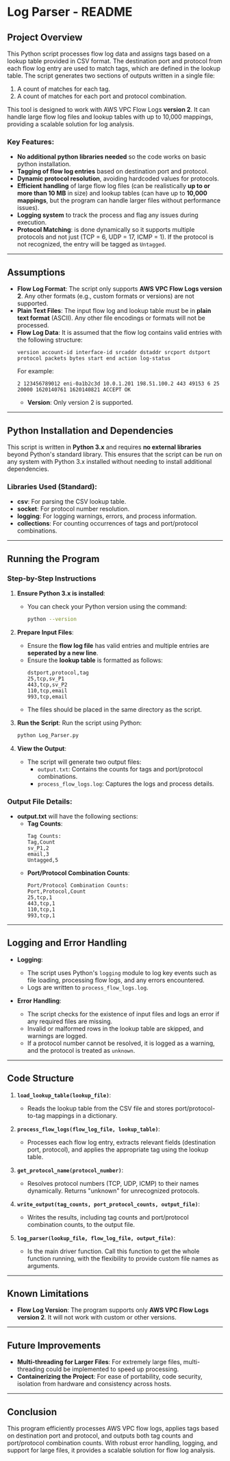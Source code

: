 # Log Parser - README

## Project Overview

This Python script processes flow log data and assigns tags based on a lookup table provided in CSV format. The destination port and protocol from each flow log entry are used to match tags, which are defined in the lookup table. The script generates two sections of outputs written in a single file:
1. A count of matches for each tag.
2. A count of matches for each port and protocol combination.

This tool is designed to work with AWS VPC Flow Logs **version 2**. It can handle large flow log files and lookup tables with up to 10,000 mappings, providing a scalable solution for log analysis.

### Key Features:
- **No additional python libraries needed** so the code works on basic python installation.
- **Tagging of flow log entries** based on destination port and protocol.
- **Dynamic protocol resolution**, avoiding hardcoded values for protocols.
- **Efficient handling** of large flow log files (can be realistically **up to or more than 10 MB** in size) and lookup tables (can have up to **10,000 mappings**, but the program can handle larger files without performance issues).
- **Logging system** to track the process and flag any issues during execution.
- **Protocol Matching**: is done dynamically so it supports multiple protocols and not just (TCP = 6, UDP = 17, ICMP = 1). If the protocol is not recognized, the entry will be tagged as `Untagged`.

---

## Assumptions

- **Flow Log Format**: The script only supports **AWS VPC Flow Logs version 2**. Any other formats (e.g., custom formats or versions) are not supported.
- **Plain Text Files**: The input flow log and lookup table must be in **plain text format** (ASCII). Any other file encodings or formats will not be processed.
- **Flow Log Data**: It is assumed that the flow log contains valid entries with the following structure:
  ```
  version account-id interface-id srcaddr dstaddr srcport dstport protocol packets bytes start end action log-status
  ```
  For example:
  ```
  2 123456789012 eni-0a1b2c3d 10.0.1.201 198.51.100.2 443 49153 6 25 20000 1620140761 1620140821 ACCEPT OK
  ```
  - **Version**: Only version 2 is supported.
  
---

## Python Installation and Dependencies

This script is written in **Python 3.x** and requires **no external libraries** beyond Python's standard library. This ensures that the script can be run on any system with Python 3.x installed without needing to install additional dependencies.

### Libraries Used (Standard):
- **csv**: For parsing the CSV lookup table.
- **socket**: For protocol number resolution.
- **logging**: For logging warnings, errors, and process information.
- **collections**: For counting occurrences of tags and port/protocol combinations.

---

## Running the Program

### Step-by-Step Instructions

1. **Ensure Python 3.x is installed**:
   - You can check your Python version using the command:
     ```bash
     python --version
     ```

2. **Prepare Input Files**:
   - Ensure the **flow log file** has valid entries and multiple entries are **seperated by a new line**.
   - Ensure the **lookup table** is formatted as follows:
     ```
     dstport,protocol,tag
     25,tcp,sv_P1
     443,tcp,sv_P2
     110,tcp,email
     993,tcp,email
     ```
   - The files should be placed in the same directory as the script.

3. **Run the Script**:
   Run the script using Python:
   ```bash
   python Log_Parser.py
   ```

4. **View the Output**:
   - The script will generate two output files:
     - `output.txt`: Contains the counts for tags and port/protocol combinations.
     - `process_flow_logs.log`: Captures the logs and process details.

### Output File Details:

- **output.txt** will have the following sections:
  - **Tag Counts**:
    ```
    Tag Counts:
    Tag,Count
    sv_P1,2
    email,3
    Untagged,5
    ```
  - **Port/Protocol Combination Counts**:
    ```
    Port/Protocol Combination Counts:
    Port,Protocol,Count
    25,tcp,1
    443,tcp,1
    110,tcp,1
    993,tcp,1
    ```

---

## Logging and Error Handling

- **Logging**:
  - The script uses Python's `logging` module to log key events such as file loading, processing flow logs, and any errors encountered.
  - Logs are written to `process_flow_logs.log`.

- **Error Handling**:
  - The script checks for the existence of input files and logs an error if any required files are missing.
  - Invalid or malformed rows in the lookup table are skipped, and warnings are logged.
  - If a protocol number cannot be resolved, it is logged as a warning, and the protocol is treated as `unknown`.

---

## Code Structure

1. **`load_lookup_table(lookup_file)`**:
   - Reads the lookup table from the CSV file and stores port/protocol-to-tag mappings in a dictionary.
   
2. **`process_flow_logs(flow_log_file, lookup_table)`**:
   - Processes each flow log entry, extracts relevant fields (destination port, protocol), and applies the appropriate tag using the lookup table.

3. **`get_protocol_name(protocol_number)`**:
   - Resolves protocol numbers (TCP, UDP, ICMP) to their names dynamically. Returns "unknown" for unrecognized protocols.

4. **`write_output(tag_counts, port_protocol_counts, output_file)`**:
   - Writes the results, including tag counts and port/protocol combination counts, to the output file.

5. **`log_parser(lookup_file, flow_log_file, output_file)`**:
   - Is the main driver function. Call this function to get the whole function running, with the flexibility to provide custom file names as arguments.

---

## Known Limitations

- **Flow Log Version**: The program supports only **AWS VPC Flow Logs version 2**. It will not work with custom or other versions.

---

## Future Improvements

- **Multi-threading for Larger Files**: For extremely large files, multi-threading could be implemented to speed up processing.
- **Containerizing the Project**: For ease of portability, code security, isolation from hardware and consistency across hosts.

---

## Conclusion

This program efficiently processes AWS VPC flow logs, applies tags based on destination port and protocol, and outputs both tag counts and port/protocol combination counts. With robust error handling, logging, and support for large files, it provides a scalable solution for flow log analysis.
